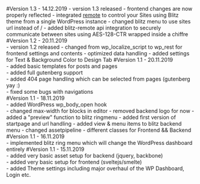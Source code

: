 #Version 1.3 - 14.12.2019
    - version 1.3 released
    - frontend changes are now properly reflected
    - integrated [remote](https://github.com/sebot/Remote) to control your Sites using Blitz theme from a single WordPress instance
    - changed blitz menu to use sites url instead of /
    - added blitz-remote api integration to securely communicate between sites using AES-128-CTR wrapped inside a chiffre
#Version 1.2 - 20.11.2019  
    - version 1.2 released
    - changed from wp_localize_script to wp_rest for frontend settings and contents
    - optimized data handling
    - added settings for Text & Background Color to Design Tab
#Version 1.1 - 20.11.2019  
    - added basic templates for posts and pages  
    - added full gutenberg support  
    - added 404 page handling which can be selected from pages (gutenberg yay :)  
    - fixed some bugs with navigations  
#Version 1.1 - 18.11.2019  
    - added WordPress wp_body_open hook  
    - changed max-width for blocks in editor
    - removed backend logo for now
    - added a "preview" function to blitz ringmenu
    - added first version of startpage and url handling
    - added view & menu items to blitz backend menu
    - changed assetpipeline
    - different classes for Frontend && Backend
#Version 1.1 - 16.11.2019  
    - implemented blitz ring menu which will change the WordPress dashboard entirely
#Version 1.1 - 15.11.2019  
    - added very basic asset setup for backend (jquery, backbone)  
    - added very basic setup for frontend (sveltejs/smelte)  
    - added Theme settings including major overhaul of the WP Dashboard, Login etc.